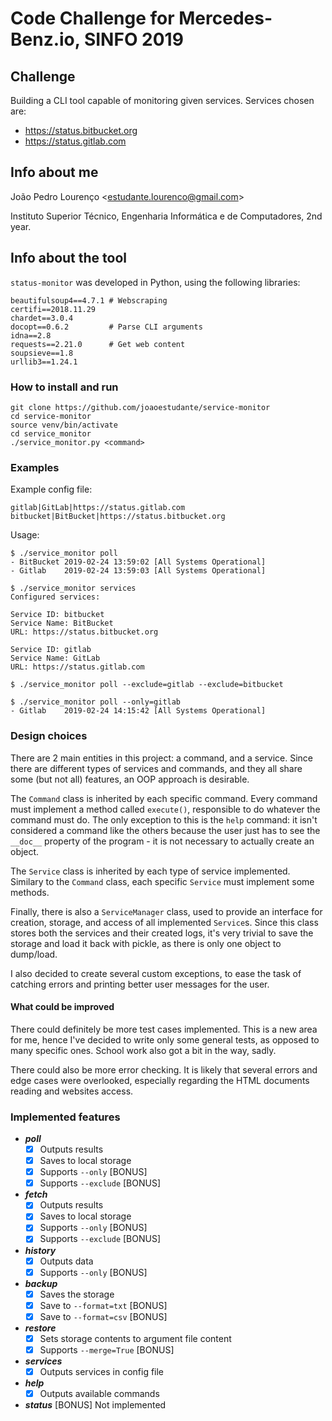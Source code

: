 # Code Challenge for Mercedes-Benz.io, SINFO 2019

## Challenge
Building a CLI tool capable of monitoring given services. Services chosen are:
* https://status.bitbucket.org
* https://status.gitlab.com

## Info about me
João Pedro Lourenço \<estudante.lourenco@gmail.com\>

Instituto Superior Técnico, Engenharia Informática e de Computadores, 2nd year.

## Info about the tool
`status-monitor` was developed in Python, using the following libraries:

```
beautifulsoup4==4.7.1 # Webscraping
certifi==2018.11.29
chardet==3.0.4
docopt==0.6.2         # Parse CLI arguments
idna==2.8
requests==2.21.0      # Get web content
soupsieve==1.8
urllib3==1.24.1
```

### How to install and run
```
git clone https://github.com/joaoestudante/service-monitor
cd service-monitor
source venv/bin/activate
cd service_monitor
./service_monitor.py <command>
```

### Examples
Example config file:
```
gitlab|GitLab|https://status.gitlab.com
bitbucket|BitBucket|https://status.bitbucket.org
```
Usage:

```console
$ ./service_monitor poll
- BitBucket 2019-02-24 13:59:02 [All Systems Operational]
- Gitlab    2019-02-24 13:59:03 [All Systems Operational]

$ ./service_monitor services
Configured services:

Service ID: bitbucket
Service Name: BitBucket
URL: https://status.bitbucket.org

Service ID: gitlab
Service Name: GitLab
URL: https://status.gitlab.com

$ ./service_monitor poll --exclude=gitlab --exclude=bitbucket

$ ./service_monitor poll --only=gitlab
- Gitlab    2019-02-24 14:15:42 [All Systems Operational]
```

### Design choices
There are 2 main entities in this project: a command, and a service. Since there are different types of services and commands, and they all share some (but not all) features, an OOP approach is desirable.

The `Command` class is inherited by each specific command. Every command must implement a method called `execute()`, responsible to do whatever the command must do. The only exception to this is the `help` command: it isn't considered a command like the others because the user just has to see the `__doc__` property of the program - it is not necessary to actually create an object.

The `Service` class is inherited by each type of service implemented. Similary to the `Command` class, each specific `Service` must implement some methods.

Finally, there is also a `ServiceManager` class, used to provide an interface for creation, storage, and access of all implemented `Service`s. Since this class stores both the services and their created logs, it's very trivial to save the storage and load it back with pickle, as there is only one object to dump/load.

I also decided to create several custom exceptions, to ease the task of catching errors and printing better user messages for the user.

#### What could be improved
There could definitely be more test cases implemented. This is a new area for me, hence I've decided to write only some general tests, as opposed to many specific ones. School work also got a bit in the way, sadly.

There could also be more error checking. It is likely that several errors and edge cases were overlooked, especially regarding the HTML documents reading and websites access.

### Implemented features
* _**poll**_
  - [x] Outputs results
  - [x] Saves to local storage
  - [x] Supports `--only` [BONUS]
  - [x] Supports `--exclude` [BONUS]

* _**fetch**_
  - [x] Outputs results
  - [x] Saves to local storage
  - [x] Supports `--only` [BONUS]
  - [x] Supports `--exclude` [BONUS]

* _**history**_
  - [x] Outputs data
  - [x] Supports `--only` [BONUS]

* _**backup**_
  - [x] Saves the storage
  - [x] Save to `--format=txt` [BONUS]
  - [x] Save to `--format=csv` [BONUS]

* _**restore**_
  - [x] Sets storage contents to argument file content
  - [x] Supports `--merge=True` [BONUS]

* _**services**_
  - [x] Outputs services in config file

* _**help**_
  - [x] Outputs available commands

* _**status**_ [BONUS]
  Not implemented
